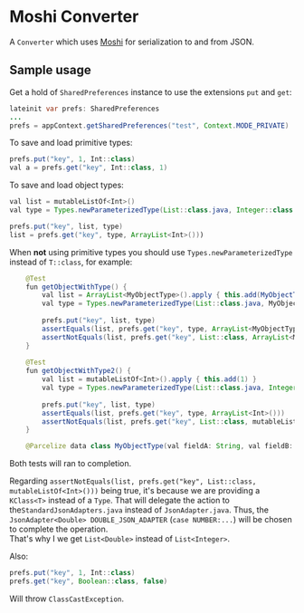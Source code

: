 # Moshi Converter
A `Converter` which uses [Moshi][1] for serialization to and from JSON.

## Sample usage
Get a hold of `SharedPreferences` instance to use the extensions `put` and `get`:
```java
lateinit var prefs: SharedPreferences
...
prefs = appContext.getSharedPreferences("test", Context.MODE_PRIVATE)
```

To save and load primitive types:
```java
prefs.put("key", 1, Int::class)
val a = prefs.get("key", Int::class, 1)
```

To save and load object types:
```java
val list = mutableListOf<Int>()
val type = Types.newParameterizedType(List::class.java, Integer::class.java)

prefs.put("key", list, type)
list = prefs.get("key", type, ArrayList<Int>()))
```

When __not__ using primitive types you should use `Types.newParameterizedType` instead of `T::class`, for example:
```java
    @Test
    fun getObjectWithType() {
        val list = ArrayList<MyObjectType>().apply { this.add(MyObjectType("string", 1, true)) }
        val type = Types.newParameterizedType(List::class.java, MyObjectType::class.java)
        
        prefs.put("key", list, type)
        assertEquals(list, prefs.get("key", type, ArrayList<MyObjectType>()))
        assertNotEquals(list, prefs.get("key", List::class, ArrayList<MyObjectType>()))
    }
    
    @Test
    fun getObjectWithType2() {
        val list = mutableListOf<Int>().apply { this.add(1) }
        val type = Types.newParameterizedType(List::class.java, Integer::class.java)
        
        prefs.put("key", list, type)
        assertEquals(list, prefs.get("key", type, ArrayList<Int>()))
        assertNotEquals(list, prefs.get("key", List::class, mutableListOf<Int>()))
    }

    @Parcelize data class MyObjectType(val fieldA: String, val fieldB: Int, val fieldC: Boolean) : Parcelable
```
Both tests will ran to completion.

Regarding `assertNotEquals(list, prefs.get("key", List::class, mutableListOf<Int>()))` being true, it's because we are providing a `KClass<T>` instead of a `Type`. That will delegate the action to the`StandardJsonAdapters.java` instead of `JsonAdapter.java`. Thus, the `JsonAdapter<Double> DOUBLE_JSON_ADAPTER` (`case NUMBER:...`) will be chosen to complete the operation.  
That's why I we get `List<Double>` instead of `List<Integer>`.

Also:
```java
prefs.put("key", 1, Int::class)
prefs.get("key", Boolean::class, false)
```

Will throw `ClassCastException`.

 [1]: https://github.com/square/moshi
